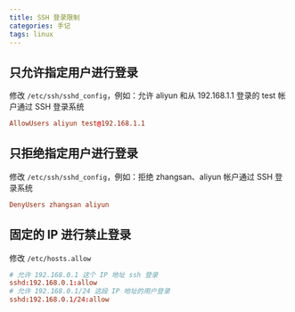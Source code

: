 ```yaml
---
title: SSH 登录限制
categories: 手记
tags: linux
---
```


## 只允许指定用户进行登录

修改 `/etc/ssh/sshd_config`，例如：允许 aliyun 和从 192.168.1.1 登录的 test 帐户通过 SSH 登录系统

```conf
AllowUsers aliyun test@192.168.1.1
```

## 只拒绝指定用户进行登录

修改 `/etc/ssh/sshd_config`，例如：拒绝 zhangsan、aliyun 帐户通过 SSH 登录系统

```conf
DenyUsers zhangsan aliyun
```

## 固定的 IP 进行禁止登录

修改 `/etc/hosts.allow`

```conf
# 允许 192.168.0.1 这个 IP 地址 ssh 登录
sshd:192.168.0.1:allow
# 允许 192.168.0.1/24 这段 IP 地址的用户登录
sshd:192.168.0.1/24:allow
```
